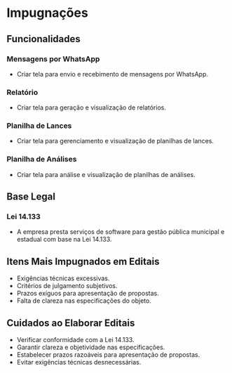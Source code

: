 # Impugnações

## Funcionalidades

### Mensagens por WhatsApp

- Criar tela para envio e recebimento de mensagens por WhatsApp.

### Relatório

- Criar tela para geração e visualização de relatórios.

### Planilha de Lances

- Criar tela para gerenciamento e visualização de planilhas de lances.

### Planilha de Análises

- Criar tela para análise e visualização de planilhas de análises.

## Base Legal

### Lei 14.133

- A empresa presta serviços de software para gestão pública municipal e estadual com base na Lei 14.133.

## Itens Mais Impugnados em Editais

- Exigências técnicas excessivas.
- Critérios de julgamento subjetivos.
- Prazos exíguos para apresentação de propostas.
- Falta de clareza nas especificações do objeto.

## Cuidados ao Elaborar Editais

- Verificar conformidade com a Lei 14.133.
- Garantir clareza e objetividade nas especificações.
- Estabelecer prazos razoáveis para apresentação de propostas.
- Evitar exigências técnicas desnecessárias.

